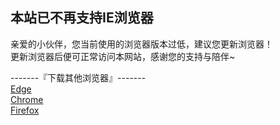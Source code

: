 ## 本站已不再支持IE浏览器

亲爱的小伙伴，您当前使用的浏览器版本过低，建议您更新浏览器！<br>
更新浏览器后便可正常访问本网站，感谢您的支持与陪伴~<br>


-------『下载其他浏览器』-------<br>
[Edge](https://www.microsoft.com/zh-cn/edge/download?form=MA13FJ)<br>
[Chrome](https://www.google.cn/chrome/index.html)<br>
[Firefox](https://www.mozilla.org/zh-CN/firefox/new)<br>
